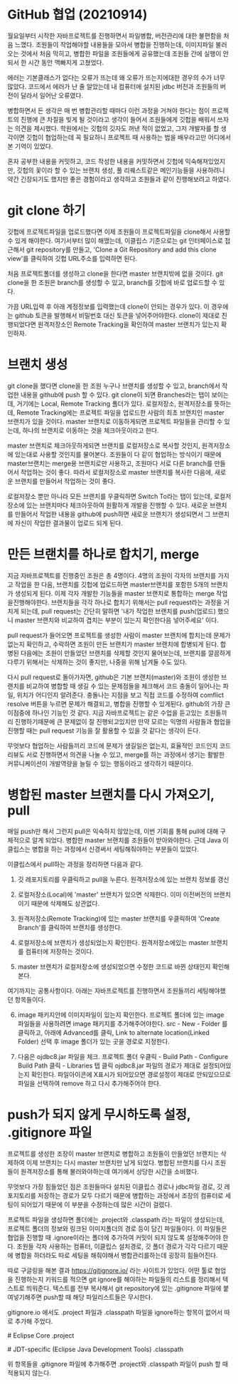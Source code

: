 # GitHub 협업 (20210914)

월요일부터 시작한 자바프로젝트를 진행하면서 파일병합, 버전관리에 대한 불편함을 처음 느꼈다.
조원들이 작업해야할 내용들을 모아서 병합을 진행하는데, 이미지파일 불러오는 것에서 처음 막히고,
병합한 파일을 조원들에게 공유했는데 조원들 간에 실행이 안되서 한 시간 동안 맥빠지게 고쳤었다.

에러는 기본클래스가 없다는 오류가 뜨는데 왜 오류가 뜨는지에대한 경우의 수가 너무 많았다.
코드에서 에러가 난 줄 알았는데 내 컴퓨터에 설치된 jdbc 버전과 조원들의 버전이 달라서 일어난 오류였다.

병합하면서 든 생각은 매 번 병합관리할 때마다 이런 과정을 거쳐야 한다는 점이 프로젝트의 진행에
큰 차질을 빚게 될 것이라고 생각이 들어서 조원들에게 깃헙을 배워서 쓰자는 의견을 제시했다.
학원에서는 깃헙의 깃자도 꺼낸 적이 없었고, 그저 개발자를 할 생각이면 깃헙이 협업하는데 꼭 필요하니
프로젝트 때 사용하는 법을 배우라고만 어디에서 본 기억이 있었다.

혼자 공부한 내용을 커밋하고, 코드 작성한 내용을 커밋하면서 깃헙에 익숙해져있었지만,
깃헙의 꽃이라 할 수 있는 브랜치 생성, 풀 리퀘스트같은 메인기능들을 사용하려니 약간 긴장되기도 했지만
좋은 경험이라고 생각하고 조원들과 같이 진행해보려고 하였다.

# git clone 하기

깃헙에 프로젝트파일을 업로드했다면 이제 조원들이 프로젝트파일을 clone해서 사용할 수 있게 해야한다.
여기서부터 많이 해맸는데, 이클립스 기준으로는 git 인터페이스로 접근해서 git repository를 만들고,
'Clone a Git Repository and add this clone view'를 클릭하여 깃헙 URL주소를 입력하면 된다.

처음 프로젝트폴더를 생성하고 clone을 한다면 master 브랜치밖에 없을 것이다. git clone을 한 조원은
branch를 생성할 수 있고, branch를 깃헙에 바로 업로드할 수 있다.

가끔 URL입력 후 아래 계정정보를 입력했는데 clone이 안되는 경우가 있다. 이 경우에는 github 토큰을 발행해서
비밀번호 대신 토큰을 넣어주어야한다. clone이 제대로 진행되었다면 원격저장소인 Remote Tracking을 확인하여
master 브랜치가 있는지 확인하자.

# 브랜치 생성

git clone을 했다면 clone을 한 조원 누구나 브랜치를 생성할 수 있고, branch에서 작업한 내용을 github에 push 할 수 있다.
git clone이 되면 Branches라는 탭이 보이는데, 거기에는 Local, Remote Tracking 폴더가 있다.
로컬저장소, 원격저장소를 뜻하는데, Remote Tracking에는 프로젝트 파일을 업로드한 사람의 최초 브랜치인 master 브랜치가 있을 것이다.
master 브랜치로 이동하게되면 프로젝트 파일들을 관리할 수 있는데, 하나의 브랜치로 이동하는 것을 체크아웃이라고 한다.

master 브랜치로 체크아웃하게되면 브랜치를 로컬저장소로 복사할 것인지, 원격저장소에 있는대로 사용할 것인지를 물어본다.
조원들이 다 같이 협업하는 방식이기 때문에 master브랜치는 merge용 브랜치로만 사용하고, 조원마다 서로 다른 branch를 만들어서
작업하는 것이 좋다. 따라서 로컬저장소로 master 브랜치를 복사한 다음에, 새로운 브랜치를 만들어서 작업하는 것이 좋다.

로컬저장소 뿐만 아니라 모든 브랜치를 우클릭하면 Switch To라는 탭이 있는데, 로컬저장소에 있는 브랜치마다
체크아웃하여 원활하게 개발을 진행할 수 있다.
새로운 브랜치를 만들어서 작업한 내용을 github에 push하면 새로운 브랜치가 생성되면서 그 브랜치에 자신이 작업한 결과물이
업로드 되게 된다.

# 만든 브랜치를 하나로 합치기, merge

지금 자바프로젝트를 진행중인 조원은 총 4명이다. 4명의 조원이 각자의 브랜치를 가지고 작업을 한 다음,
브랜치를 깃헙에 업로드하면 master브랜치를 포함한 5개의 브랜치가 생성되게 된다.
이제 각자 개발한 기능들을 master 브랜치로 통합하는 merge 작업을진행해야한다.
브랜치들을 각각 하나로 합치기 위해서는 pull request라는 과정을 거치게 되는데, pull request는 간단히 말하면
'내가 작업한 브랜치를 push(업로드) 했으니 master 브랜치와 비교하여 겹치는 부분이 있는지 확인한다음 넣어주세요' 이다.

pull request가 들어오면 프로젝트를 생성한 사람이 master 브랜치에 합치는데 문제가 없는지 확인하고, 수락하면
조원이 만든 브랜치가 master 브랜치에 합병되게 된다. 합병된 다음에는 조원이 만들었던 브랜치를 삭제할 것인지 물어보는데,
브랜치를 깔끔하게 다루기 위해서는 삭제하는 것이 좋지만, 나중을 위해 남겨둘 수도 있다.

다시 pull request로 돌아가자면, github은 기본 브랜치(master)와 조원이 생성한 브랜치를 비교하여 병합할 때 생길 수 있는
문제점들을 체크해서 코드 충돌이 일어나는 파일, 위치가 어디인지 알려준다. 충돌나는 지점을 보고 직접 코드를 수정하여
comflict resolve 버튼을 누르면 문제가 해결되고, 병합을 진행할 수 있게된다. github의 가장 큰 이점중에 하나인 기능인 것 같다.
지금 자바프로젝트는 같은 수업을 듣고있는 조원들끼리 진행하기때문에 큰 문제없이 잘 진행되고있지만 만약 모르는 익명의 사람들과
협업을 진행할 때는 pull request 기능을 잘 활용할 수 있을 것 같다는 생각이 든다.

무엇보다 협업하는 사람들끼리 코드에 문제가 생길일은 없는지, 효율적인 코드인지 코드리뷰도 서로 진행하면서 의견을 나눌 수 있고,
merge를 하는 과정에서 생기는 활발한 커뮤니케이션이 개발역량을 늘릴 수 있는 행동이라고 생각하기 때문이다.

# 병합된 master 브랜치를 다시 가져오기, pull

매일 push만 해서 그런지 pull은 익숙하지 않았는데, 이번 기회를 통해 pull에 대해 구체적으로 알게 되었다.
병합한 master 브랜치를 조원들이 받아와야한다. 근데 Java 이클립스는 병합을 하는 과정에서 신경써서 세팅해줘야하는 부분들이 있었다.

이클립스에서 pull하는 과정을 정리하면 다음과 같다.

1. 깃 레포지토리를 우클릭하고 pull을 누른다. 원격저장소에 있는 브랜치 정보를 갱신

2. 로컬저장소(Local)에 'master' 브랜치가 있으면 삭제한다. 이미 이전버전의 브랜치이기 때문에 삭제해도 상관없다.

3. 원격저장소(Remote Tracking)에 있는 master 브랜치를 우클릭하여 'Create Branch'를 클릭하여 브랜치를 생성한다.

4. 로컬저장소에 브랜치가 생성되었는지 확인한다. 원격저장소에있는 master 브랜치를 컴퓨터에 저장하는 것이다.

5. master 브랜치가 로컬저장소에 생성되었으면 수정한 코드로 바뀐 상태인지 확인해본다.

여기까지는 공통사항이다. 아래는 자바프로젝트를 진행하면서 조원들끼리 세팅해야했던 항목들이다.

6. image 패키지안에 이미지파일이 있는지 확인한다. 프로젝트 폴더에 있는 image 파일들을 사용하려면 image 패키지를 추가해주어야한다.
   src - New - Folder 를 클릭하고, 아래에 Advanced를 클릭, Link to alternate location(Linked Folder) 선택 후
   image 폴더가 있는 곳을 경로로 지정한다.

7. 다음은 ojdbc8.jar 파일을 체크. 프로젝트 폴더 우클릭 - Build Path - Configure Build Path 클릭 - Libraries 탭 클릭
   ojdbc8.jar 파일의 경로가 제대로 설정되어있는지 확인한다. 파일아이콘에 X표시가 되어있으면 경로설정이 제대로 안되있으므로
   파일을 선택하여 remove 하고 다시 추가해주어야 한다.

# push가 되지 않게 무시하도록 설정, .gitignore 파일

프로젝트를 생성한 조장이 master 브랜치로 병합하고 조원들이 만들었던 브랜치는 삭제하여 이제 브랜치는 다시 master
브랜치만 남게 되었다. 병합된 브랜치를 다시 조원들이 원격저장소를 통해 불러와야하는데 여기에서 상당한 시간을 소비했다.

무엇보다 가장 힘들었던 점은 조원들마다 설치된 이클립스 경로나 jdbc파일 경로, 깃 레포지토리를 저장하는 경로가 모두 다르기 때문에
병합하는 과정에서 조장의 컴퓨터로 세팅이 되어있기 때문에 이 부분을 수정하는데 많은 시간이 걸렸다.

프로젝트 파일을 생성하면 폴더에는 .project와 .classpath 라는 파일이 생성되는데, 프로젝트 폴더의 정보와 링크된 이미지폴더의 경로 등이 담긴
파일들이다. 이 파일들은 협업을 진행할 때 .ignore이라는 폴더에 추가하여 커밋이 되지 않도록 설정해주어야 한다.
조원들 각자 사용하는 컴퓨터, 이클립스 설치경로, 깃 폴더 경로가 각각 다르기 때문에 병합을 하더라도 따로 세팅을 해줘야해서
병합관리를하는데 굉장히 힘들어진다.

따로 구글링을 해본 결과 https://gitignore.io/ 라는 사이트가 있었다. 어떤 툴로 협업을 진행하는지 키워드를 적으면
git ignore를 해야하는 파일들의 리스트를 정리해서 텍스트로 띄워준다. 텍스트를 전부 복사해서
git repository에 있는 .gitignore 파일에 붙여넣기해주면 push할 때 해당 파일리스트들은 무시한다.

gitignore.io 에서도 .project 파일과 .classpath 파일을 ignore하는 항목이 없어서 따로 추가해 주었다.

\# Eclipse Core
.project

\# JDT-specific (Eclipse Java Development Tools)
.classpath

위 항목들을 .gitignore 파일에 추가해주면 .project와 .classpath 파일이 push 할 때 적용되지 않는다.
